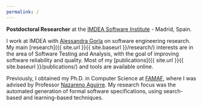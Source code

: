 ```yaml
---
permalink: /
---
```


**Postdoctoral Researcher** at the [IMDEA Software Institute](https://software.imdea.org/) - Madrid, Spain.

I work at IMDEA with [Alessandra Gorla](https://software.imdea.org/~alessandra.gorla/) on software engineering research. My main [research]({{ site.url }}{{ site.baseurl }}/research/) interests are in the area of Software Testing and Analysis, with the goal of improving software reliability and quality. Most of my [publications]({{ site.url }}{{ site.baseurl }}/publications/) and tools are available online.

Previously, I obtained my Ph.D. in Computer Science at [FAMAF](https://www.famaf.unc.edu.ar/), where I was advised by Professor [Nazareno Aguirre](https://dc.exa.unrc.edu.ar/staff/naguirre/en/Nazareno_Aguirres_Personal_Web_Page/Main.html). My research focus was the automated generation of formal software specifications, using search-based and learning-based techniques.

